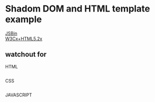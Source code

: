# Shadom DOM and HTML template example

[JSBin](https://jsbin.com/kiwevur/edit?html,css,js,output)  
[W3Cx+HTML5.2x](https://courses.edx.org/courses/course-v1:W3Cx+HTML5.2x+3T2018/courseware/7a5ad94a16a24e8d9870c68468d1445f/a15f811948fa423185c346089a36bb85/)  

## watchout for

HTML

```html

```

CSS

```CSS

```

JAVASCRIPT

```JavaScript

```